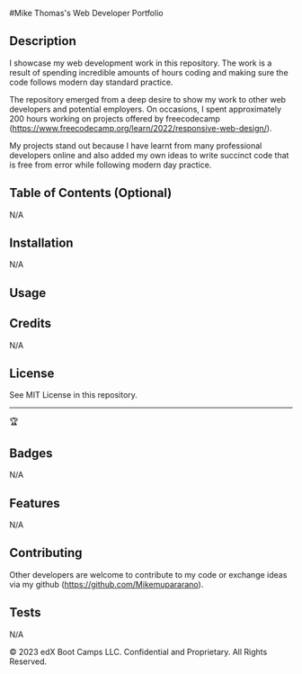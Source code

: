 #Mike Thomas's Web Developer Portfolio
## Description 

I showcase my web development work in this repository. The work is a result of spending incredible amounts of hours coding and making sure the code follows modern day standard practice. 

The repository emerged from a deep desire to show my work to other web developers and potential employers. On occasions, I spent approximately 200 hours working on projects offered by freecodecamp (https://www.freecodecamp.org/learn/2022/responsive-web-design/).

My projects stand out because I have learnt from many professional developers online and also added my own ideas to write succinct code that is free from error while following modern day practice.




## Table of Contents (Optional)

N/A

## Installation

N/A

## Usage 

## Credits

N/A


## License

See MIT License in this repository.


---

🏆 

## Badges

N/A

## Features

N/A
## Contributing

Other developers are welcome to contribute to my code or exchange ideas via my github (https://github.com/Mikemupararano).

## Tests

N/A

© 2023 edX Boot Camps LLC. Confidential and Proprietary. All Rights Reserved.